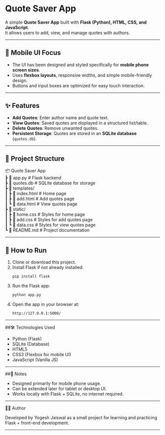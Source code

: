 # Quote Saver App  

A simple **Quote Saver App** built with **Flask (Python), HTML, CSS, and JavaScript**.  
It allows users to add, view, and manage quotes with authors.  

---

## 📱 Mobile UI Focus  
- The UI has been designed and styled specifically for **mobile phone screen sizes**.  
- Uses **flexbox layouts**, responsive widths, and simple mobile-friendly design.  
- Buttons and input boxes are optimized for easy touch interaction.  

---

## ✨ Features  
- **Add Quotes**: Enter author name and quote text.  
- **View Quotes**: Saved quotes are displayed in a structured list/table.  
- **Delete Quotes**: Remove unwanted quotes.  
- **Persistent Storage**: Quotes are stored in an **SQLite database** (`quotes.db`).  

---

## 📂 Project Structure
📦 Quote Saver App  
┣ 📜 app.py            # Flask backend  
┣ 📜 quotes.db         # SQLite database for storage  
┣ 📜 templates/  
┃ ┣ 📜 index.html      # Home page  
┃ ┣ 📜 add.html        # Add quotes page  
┃ ┗ 📜 data.html       # View quotes page  
┣ 📜 static/  
┃ ┣ 📜 home.css        # Styles for home page  
┃ ┣ 📜 add.css         # Styles for add quotes page  
┃ ┗ 📜 data.css        # Styles for view quotes page  
┗ 📜 README.md         # Project documentation  

---

## 🚀 How to Run  

1. Clone or download this project.  
2. Install Flask if not already installed:  
   ```bash
   pip install flask
3. Run the Flask app:
   ```bash
   python app.py


4. Open the app in your browser at:
   ```
   http://127.0.0.1:5000/
   ```




---

##🛠️ Technologies Used

- Python (Flask)
- SQLite (Database)
- HTML5
- CSS3 (Flexbox for mobile UI)
- JavaScript (Vanilla JS)



---

##📖 Notes

- Designed primarily for mobile phone usage.
- Can be extended later for tablet or desktop UI.
- Works locally with Flask + SQLite, no internet required.



---

👨‍💻 Author

Developed by Yogesh Jaiswal as a small project for learning and practicing Flask + front-end development.

---
